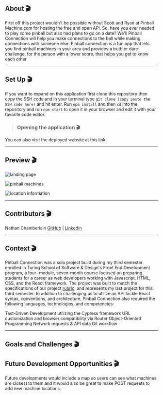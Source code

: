 ## About 🎬

First off this project wouldn't be possible without Scott and Ryan at Pinball Machine.com for hosting the free and open API. So, have you ever needed to play some pinball but also had plans to go on a date?  We'll Pinball Connection will help you make connections to the ball while making connections with someone else. Pinball connection is a fun app that lets you find pinball machines in your area and provides a truth or dare challenge, for the person with a lower score, that helps you get to know each other.

---

## Set Up 🎬

If you want to expand on this application first clone this repository then copy the SSH code and in your terminal type `git clone (copy paste the SSH code here)` and hit enter. Run `npm install` and then `cd` into the repository and run `npm start` to open it in your browser and edit it with your favorite code editor. 


> ### Opening the application 🎬

You can also visit the deployed website at this link. 

---

## Preview 🎬

![landing page]()

![pinball machines]()

![location information]()

---

## Contributors 🎬

Nathan Chamberlain [GitHub](https://github.com/CodeMeister362) | [LinkedIn](https://www.linkedin.com/in/chamberlainux/)

---

## Context 🎬

Pinball Connection was a solo project build during my third semester enrolled in Turing School of Software & Design's Front End Development program, a four- module, seven-month course focused on preparing students for a career as web developers working with Javascript, HTML, CSS, and the React framework. The project was built to match the specifications of our project [rubric](https://frontend.turing.edu/projects/module-3/showcase.html), and represents my last project for this third semester. In addition to challenging us to utilize an API tackle React syntax, conventions, and architecture, Pinball Connection also required the following languages, technologies, and competencies:

Test-Driven Development utilizing the Cypress framework
URL customization and browser compatibility via Router
Object-Oriented Programming
Network requests & API data
Git workflow

---

## Goals and Challenges 🎬


## Future Development Opportunities 🎬

Future developments would include a map so users can see what machines are closest to them and it would also be great to make POST requests to add new machine locations. 

